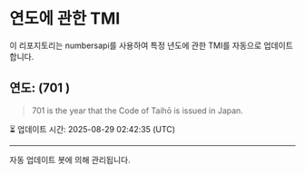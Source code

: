 
# 연도에 관한 TMI

이 리포지토리는 numbersapi를 사용하여 특정 년도에 관한 TMI를 자동으로 업데이트합니다.

## 연도: (701 )
> 701 is the year that the Code of Taihō is issued in Japan.

⏳ 업데이트 시간: 2025-08-29 02:42:35 (UTC)

---
자동 업데이트 봇에 의해 관리됩니다.

